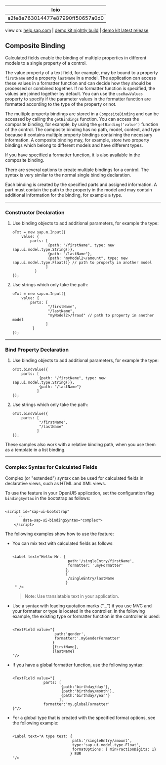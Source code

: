 | loio |
| -----|
| a2fe8e763014477e87990ff50657a0d0 |

<div id="loio">

view on: [help.sap.com](https://help.sap.com/viewer/DRAFT/3237636b137e43519a20ad5513c49ccb/latest/en-US/a2fe8e763014477e87990ff50657a0d0.html) | [demo kit nightly build](https://openui5nightly.hana.ondemand.com/#/topic/a2fe8e763014477e87990ff50657a0d0) | [demo kit latest release](https://openui5.hana.ondemand.com/#/topic/a2fe8e763014477e87990ff50657a0d0)</div>
<!-- loioa2fe8e763014477e87990ff50657a0d0 -->

## Composite Binding

Calculated fields enable the binding of multiple properties in different models to a single property of a control.

The value property of a text field, for example, may be bound to a property `firstName` and a property `lastName` in a model. The application can access these values in a formatter function and can decide how they should be processed or combined together. If no formatter function is specified, the values are joined together by default. You can use the `useRawValues` property to specify if the parameter values in the formatter function are formatted according to the type of the property or not.

The multiple property bindings are stored in a `CompositeBinding` and can be accessed by calling the `getBindings` function. You can access the composite binding, for example, by using the `getBinding('value')` function of the control. The composite binding has no path, model, context, and type because it contains multiple property bindings containing the necessary information. A composite binding may, for example, store two property bindings which belong to different models and have different types.

If you have specified a formatter function, it is also available in the composite binding.

There are several options to create multiple bindings for a control. The syntax is very similar to the normal single binding declaration.

Each binding is created by the specified parts and assigned information. A part must contain the path to the property in the model and may contain additional information for the binding, for example a type.

***

<a name="loioa2fe8e763014477e87990ff50657a0d0__section_N10044_N10011_N10001"/>

### Constructor Declaration

1.  Use binding objects to add additional parameters, for example the type:

    ```lang-js
    oTxt = new sap.m.Input({
        value: {
            parts: [
                    {path: "/firstName", type: new sap.ui.model.type.String()},
                    {path: "/lastName"},
                    {path: "myModel2>/amount", type: new sap.ui.model.type.Float()} // path to property in another model
                   ]
              }
    }); 
    ```

2.  Use strings which only take the path:

    ```lang-js
    oTxt = new sap.m.Input({
        value: {
            parts: [
                    "/firstName",
                    "/lastName",
                    "myModel2>/fraud" // path to property in another model
                   ]
             }
    }); 
    ```


***

<a name="loioa2fe8e763014477e87990ff50657a0d0__section_N10062_N10011_N10001"/>

### Bind Property Declaration

1.  Use binding objects to add additional parameters, for example the type:

    ```lang-js
    oTxt.bindValue({
        parts: [
                {path: "/firstName", type: new sap.ui.model.type.String()},
                {path: "/lastName"}
               ]
    }); 
    ```

2.  Use strings which only take the path:

    ```lang-js
    oTxt.bindValue({
        parts: [
                "/firstName",
                "/lastName"
               ]
    }); 
    ```


These samples also work with a relative binding path, when you use them as a template in a list binding.

***

<a name="loioa2fe8e763014477e87990ff50657a0d0__section_tlp_5np_rcb"/>

### Complex Syntax for Calculated Fields

Complex \(or "extended"\) syntax can be used for calculated fields in declarative views, such as HTML and XML views.

To use the feature in your OpenUI5 application, set the configuration flag `bindingSyntax` in the bootstrap as follows:

```lang-js

<script id="sap-ui-bootstrap"
      ...
        data-sap-ui-bindingSyntax="complex">
    </script>
```

The following examples show how to use the feature:

-   You can mix text with calculated fields as follows:

    ```lang-js
    
    <Label text="Hello Mr. {
                             path:'/singleEntry/firstName', 
                             formatter: '.myFormatter'
                            }, 
                            {
                             /singleEntry/lastName
                            }
     " />
    ```

    > Note:
    > Use translatable text in your application.
    > 
    > 

-   Use a syntax with leading quotation marks \("..."\) if you use MVC and your formatter or type is located in the controller. In the following example, the existing type or formatter function in the controller is used:

    ```lang-js
    
    <TextField value="{
                       path:'gender', 
                       formatter:'.myGenderFormatter'
                      } 
                      {firstName}, 
                      {lastName}
    "/>
    ```

-   If you have a global formatter function, use the following syntax:

    ```lang-js
    
    <TextField value="{
                  parts: [
                          {path:'birthday/day'},
                          {path:'birthday/month'},
                          {path:'birthday/year'}
                         ], 
                  formatter:'my.globalFormatter'
    }"/>
    ```

-   For a global type that is created with the specified format options, see the following example:

    ```lang-js
    
    <Label text="A type test: {
                               path:'/singleEntry/amount', 
                               type:'sap.ui.model.type.Float', 
                               formatOptions: { minFractionDigits: 1}
                              } EUR
    "/>
    ```


